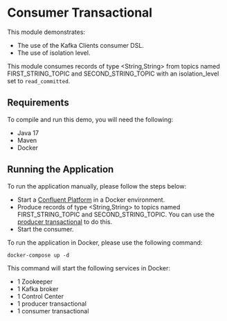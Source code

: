 # Consumer Transactional

This module demonstrates:

- The use of the Kafka Clients consumer DSL.
- The use of isolation level.

This module consumes records of type <String,String> from topics named FIRST_STRING_TOPIC and SECOND_STRING_TOPIC with an isolation_level set to `read_committed`.

## Requirements

To compile and run this demo, you will need the following:

- Java 17
- Maven
- Docker

## Running the Application

To run the application manually, please follow the steps below:

- Start a [Confluent Platform](https://docs.confluent.io/platform/current/quickstart/ce-docker-quickstart.html#step-1-download-and-start-cp) in a Docker environment.
- Produce records of type <String,String> to topics named FIRST_STRING_TOPIC and SECOND_STRING_TOPIC. You can use the [producer transactional](../../kafka-producer-quickstarts/kafka-producer-transactional) to do this.
- Start the consumer.

To run the application in Docker, please use the following command:

```console
docker-compose up -d
```

This command will start the following services in Docker:

- 1 Zookeeper
- 1 Kafka broker
- 1 Control Center
- 1 producer transactional
- 1 consumer transactional
